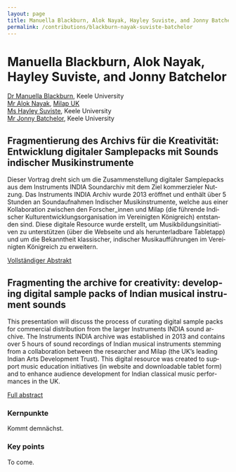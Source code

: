 ```yaml
---
layout: page
title: Manuella Blackburn, Alok Nayak, Hayley Suviste, and Jonny Batchelor
permalink: /contributions/blackburn-nayak-suviste-batchelor
---
```


# Manuella Blackburn, Alok Nayak, Hayley Suviste, and Jonny Batchelor

[Dr Manuella Blackburn](https://www.keele.ac.uk/humanities/study/musicandmusictechnology/ourpeople/manuellablackburn/), Keele University<br/>
[Mr Alok Nayak](https://www.milapfest.com/news/alok-nayak-announced-as-new-ceo/), [Milap UK](https://www.milapfest.com/)<br/>
[Ms Hayley Suviste](https://www.hayleysuviste.co.uk/), Keele University<br/>
[Mr Jonny Batchelor](https://schoolofelectronicmusic.com/staff/#jonny-batchelor), Keele University

<div class="language-container">
<section lang="de" markdown="1">

## Fragmentierung des Archivs für die Kreativität: Entwicklung digitaler Samplepacks mit Sounds indischer Musikinstrumente

Dieser Vortrag dreht sich um die Zusammenstellung digitaler Samplepacks aus dem Instruments INDIA Soundarchiv mit dem Ziel kommerzieler Nutzung. Das Instruments INDIA Archiv wurde 2013 eröffnet und enthält über 5 Stunden an Soundaufnahmen Indischer Musikinstrumente, welche aus einer Kollaboration zwischen den Forscher_innen und Milap (die führende Indischer Kulturentwicklungsorganisation im Vereinigten Königreich) entstanden sind. Diese digitale Resource wurde erstellt, um Musikbildungsinitiativen zu unterstützen (über die Webseite und als herunterladbare Tabletapp) und um die Bekanntheit klassischer, indischer Musikaufführungen im Vereinigten Königreich zu erweitern.

[Vollständiger Abstrakt](BlackburnNayakSuvisteBatchelor_en.pdf)

</section>
<section lang="en" markdown="1">

## Fragmenting the archive for creativity: developing digital sample packs of Indian musical instrument sounds

This presentation will discuss the process of curating digital sample packs for commercial distribution from the larger Instruments INDIA sound archive. The Instruments INDIA archive was established in 2013 and contains over 5 hours of sound recordings of Indian musical instruments stemming from a collaboration between the researcher and Milap (the UK’s leading Indian Arts Development Trust). This digital resource was created to support music education initiatives (in website and downloadable tablet form) and to enhance audience development for Indian classical music performances in the UK.

[Full abstract](BlackburnNayakSuvisteBatchelor_en.pdf)

</section>
</div>

<div class="language-container">
<section lang="de" markdown="1">

### Kernpunkte

Kommt demnächst.

</section>
<section lang="en" markdown="1">

### Key points

To come.

</section>
</div>
